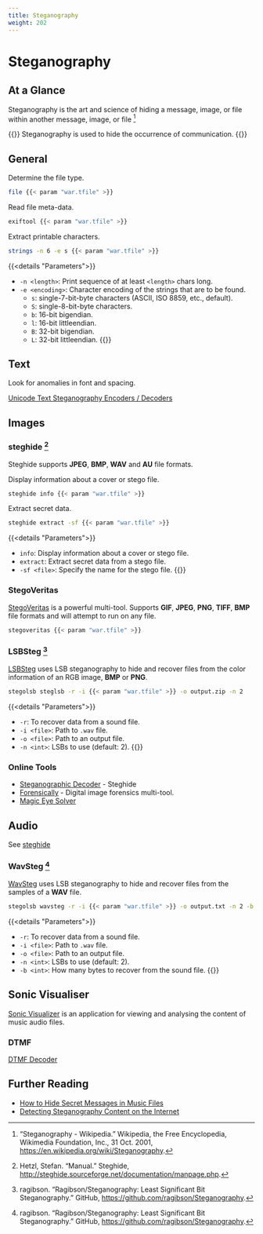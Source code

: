```yaml
---
title: Steganography
weight: 202
---
```


# Steganography

## At a Glance

Steganography is the art and science
of hiding a message,
image,
or file
within another message,
image,
or file
[^steganography-wiki]

{{<note>}}
Steganography is used to hide
the occurrence of communication.
{{</note>}}

## General

Determine the file type.

```sh
file {{< param "war.tfile" >}}
```

Read file meta-data.

```sh
exiftool {{< param "war.tfile" >}}
```

Extract printable characters.

```sh
strings -n 6 -e s {{< param "war.tfile" >}}
```
{{<details "Parameters">}}
- `-n <length>`: Print sequence of at least `<length>` chars long.
- `-e <encoding>`: Character encoding of the strings that are to be found.
    - `s`: single-7-bit-byte characters (ASCII, ISO 8859, etc., default).
    - `S`: single-8-bit-byte characters.
    - `b`: 16-bit bigendian.
    - `l`: 16-bit littleendian.
    - `B`: 32-bit bigendian.
    - `L`: 32-bit littleendian.
{{</details>}}

## Text

Look for anomalies in font and spacing.

[Unicode Text Steganography Encoders / Decoders](https://www.irongeek.com/i.php?page=security/unicode-steganography-homoglyph-encoder)

## Images

### steghide [^steghide]

Steghide supports **JPEG**, **BMP**, **WAV** and **AU** file formats.

Display information about a cover or stego file.

```sh
steghide info {{< param "war.tfile" >}}
```

Extract secret data.

```sh
steghide extract -sf {{< param "war.tfile" >}}
```

{{<details "Parameters">}}
- `info`: Display information about a cover or stego file.
- `extract`: Extract secret data from a stego file.
- `-sf <file>`:  Specify the name for the stego file.
{{</details>}}

### StegoVeritas

[StegoVeritas](https://github.com/bannsec/stegoVeritas) is a powerful multi-tool.
Supports **GIF**, **JPEG**, **PNG**, **TIFF**, **BMP** file formats
and will attempt to
run on any file.

```sh
stegoveritas {{< param "war.tfile" >}}
```

### LSBSteg [^stegolsb]

[LSBSteg](https://github.com/ragibson/Steganography#lsbsteg) uses LSB steganography
to hide and recover files
from the color information
of an RGB image,
**BMP** or **PNG**.

```sh
stegolsb steglsb -r -i {{< param "war.tfile" >}} -o output.zip -n 2
```
{{<details "Parameters">}}
- `-r`: To recover data from a sound file.
- `-i <file>`: Path to `.wav` file.
- `-o <file>`: Path to an output file.
- `-n <int>`: LSBs to use (default: 2).
{{</details>}}

### Online Tools

- [Steganographic Decoder](https://futureboy.us/stegano/decinput.html) - Steghide
- [Forensically](https://29a.ch/photo-forensics/) - Digital image forensics multi-tool.
- [Magic Eye Solver](https://magiceye.ecksdee.co.uk/)

## Audio

See [steghide](#steghide-steghide)

### WavSteg [^stegolsb]

[WavSteg](https://github.com/ragibson/Steganography#WavSteg) uses LSB steganography
to hide and recover files
from the samples of a **WAV** file.

```sh
stegolsb wavsteg -r -i {{< param "war.tfile" >}} -o output.txt -n 2 -b 5589889
```
{{<details "Parameters">}}
- `-r`: To recover data from a sound file.
- `-i <file>`: Path to `.wav` file.
- `-o <file>`: Path to an output file.
- `-n <int>`: LSBs to use (default: 2).
- `-b <int>`: How many bytes to recover from the sound file.
{{</details>}}

## Sonic Visualiser

[Sonic Visualizer](https://www.sonicvisualiser.org/) is an application
for viewing and analysing
the content of music audio files.

### DTMF

[DTMF Decoder](https://unframework.github.io/dtmf-detect/)

## Further Reading

- [How to Hide Secret Messages in Music Files](https://www.iicybersecurity.com/audio-steganography.html)
- [Detecting Steganography Content on the Internet](http://niels.xtdnet.nl/papers/detecting.pdf)

[^steganography-wiki]: “Steganography - Wikipedia.” Wikipedia, the Free Encyclopedia, Wikimedia Foundation, Inc., 31 Oct. 2001, https://en.wikipedia.org/wiki/Steganography.
[^steghide]: Hetzl, Stefan. “Manual.” Steghide, http://steghide.sourceforge.net/documentation/manpage.php.
[^stegolsb]: ragibson. “Ragibson/Steganography: Least Significant Bit Steganography.” GitHub, https://github.com/ragibson/Steganography.
